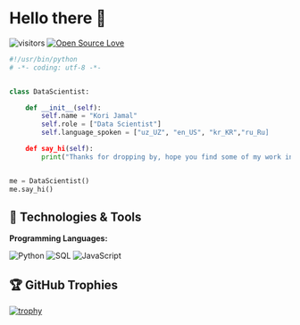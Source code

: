 # Hello there 👋

![visitors](https://visitor-badge.laobi.icu/badge?page_id=korijamal.korijamal)
[![Open Source Love](https://badges.frapsoft.com/os/v1/open-source.svg?v=102)](https://github.com/ellerbrock/open-source-badge/)

```python
#!/usr/bin/python
# -*- coding: utf-8 -*-


class DataScientist:

    def __init__(self):
        self.name = "Kori Jamal"
        self.role = ["Data Scientist"]
        self.language_spoken = ["uz_UZ", "en_US", "kr_KR","ru_Ru]

    def say_hi(self):
        print("Thanks for dropping by, hope you find some of my work interesting.")


me = DataScientist()
me.say_hi()
```


## 🔧 Technologies & Tools

**Programming Languages:**

![Python](https://img.shields.io/badge/Code-Python-informational?style=flat&logo=python&logoColor=white&color=6aa6f8)
![SQL](https://img.shields.io/badge/Code-SQL-informational?style=flat&logo=openjdk&logoColor=white&color=6aa6f8)
![JavaScript](https://img.shields.io/badge/Code-Javascript-informational?style=flat&logo=javascript&logoColor=white&color=6aa6f8)


<!-- ## &#x1f4c8; GitHub Stats

<a href="https://github.com/korijamal/korijamal">
  <img align="center" src="https://github-readme-stats.vercel.app/api/top-langs/?username=zhenye-na&hide=c%2B%2B,c,matlab,assembly&title_color=6aa6f8&text_color=8a919a&icon_color=6aa6f8&bg_color=22272e" alt="Zhenye's GitHub Stats" />
</a>

<a href="https://github.com/Zhenye-Na/Zhenye-Na">
  <img align="center" src="https://github-readme-stats.vercel.app/api?username=zhenye-na&show_icons=true&line_height=27&count_private=true&title_color=6aa6f8&text_color=8a919a&icon_color=6aa6f8&bg_color=22272e" alt="Zhenye's GitHub Stats" />
</a> -->

## 🏆 GitHub Trophies

[![trophy](https://github-profile-trophy.vercel.app/?username=korijamal&theme=nord&column=7)](https://github.com/ryo-ma/github-profile-trophy)
